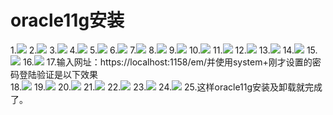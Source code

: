 oracle11g安装
===
1.![](img2/1.png)
2.![](img2/2.png)
3.![](img2/3.png)
4.![](img2/4.png)
5.![](img2/5.png)
6.![](img2/6.png)
7.![](img2/7.png)
8.![](img2/8.png)
9.![](img2/9.png)
10.![](img2/10.png)
11.![](img2/11.png)
12.![](img2/12.png)
13.![](img2/13.png)
14.![](img2/14.png)
15.![](img2/15.png)
16.![](img2/16.png)
17.输入网址：https://localhost:1158/em/并使用system+刚才设置的密码登陆验证是以下效果<br>
18.![](img2/17.png)
19.![](img2/18.png)
20.![](img2/19.png)
21.![](img2/20.png)
22.![](img2/21.png)
23.![](img2/22.png)
24.![](img2/23.png)
25.这样oracle11g安装及卸载就完成了。
